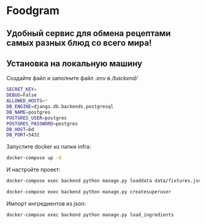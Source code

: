 # Foodgram
## Удобный сервис для обмена рецептами самых разных блюд со всего мира!

## Установка на локальную машину
Создайте файл и заполните файл *.env* в */backend/*
```sh
SECRET_KEY=
DEBUG=False
ALLOWED_HOSTS=*
DB_ENGINE=django.db.backends.postgresql
DB_NAME=postgres
POSTGRES_USER=postgres
POSTGRES_PASSWORD=postgres
DB_HOST=bd
DB_PORT=5432
```

Запустите docker из папки infra:
```sh
docker-compose up -d
```
И настройте проект:
```sh
docker-compose exec backend python manage.py loaddata data/fixtures.json
```
```sh
docker-compose exec backend python manage.py createsuperuser
```

Импорт ингредиентов из json:
```sh
docker-compose exec backend python manage.py load_ingredients
```
